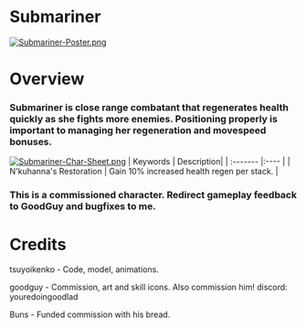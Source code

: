 # Submariner

[![Submariner-Poster.png](https://i.postimg.cc/QxC1VtGS/Submariner-Poster.png)](https://postimg.cc/RNrNDv0n)

# Overview
### Submariner is close range combatant that regenerates health quickly as she fights more enemies. Positioning properly is important to managing her regeneration and movespeed bonuses.

[![Submariner-Char-Sheet.png](https://i.postimg.cc/kg9VKXLk/Submariner-Char-Sheet.png)](https://postimg.cc/kB1Xd9Jc)
| Keywords | Description|
| :------- |:---- |
| N'kuhanna's Restoration | Gain 10% increased health regen per stack. |

### This is a commissioned character. Redirect gameplay feedback to GoodGuy and bugfixes to me.
 
# Credits

tsuyoikenko - Code, model, animations.

goodguy - Commission, art and skill icons. Also commission him! discord: youredoingoodlad

Buns - Funded commission with his bread.